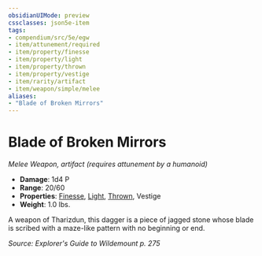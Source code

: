 ```yaml
---
obsidianUIMode: preview
cssclasses: json5e-item
tags:
- compendium/src/5e/egw
- item/attunement/required
- item/property/finesse
- item/property/light
- item/property/thrown
- item/property/vestige
- item/rarity/artifact
- item/weapon/simple/melee
aliases: 
- "Blade of Broken Mirrors"
---
```

# Blade of Broken Mirrors
*Melee Weapon, artifact (requires attunement by a humanoid)*  

- **Damage**: 1d4 P
- **Range**: 20/60
- **Properties**: [Finesse](/compendium/rules/item-properties.md#Finesse), [Light](/compendium/rules/item-properties.md#Light), [Thrown](/compendium/rules/item-properties.md#Thrown), Vestige
- **Weight**: 1.0 lbs.

A weapon of Tharizdun, this dagger is a piece of jagged stone whose blade is scribed with a maze-like pattern with no beginning or end.

*Source: Explorer's Guide to Wildemount p. 275*